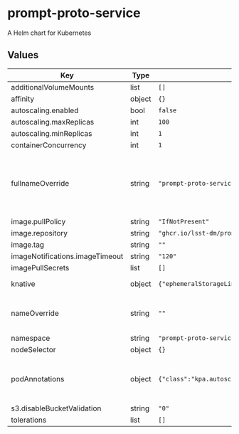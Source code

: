 # prompt-proto-service

A Helm chart for Kubernetes

## Values

| Key | Type | Default | Description |
|-----|------|---------|-------------|
| additionalVolumeMounts | list | `[]` |  |
| affinity | object | `{}` |  |
| autoscaling.enabled | bool | `false` |  |
| autoscaling.maxReplicas | int | `100` |  |
| autoscaling.minReplicas | int | `1` |  |
| containerConcurrency | int | `1` |  |
| fullnameOverride | string | `"prompt-proto-service"` | Override the full name for resources (includes the release name) |
| image.pullPolicy | string | `"IfNotPresent"` |  |
| image.repository | string | `"ghcr.io/lsst-dm/prompt-proto-service"` |  |
| image.tag | string | `""` |  |
| imageNotifications.imageTimeout | string | `"120"` |  |
| imagePullSecrets | list | `[]` |  |
| knative | object | `{"ephemeralStorageLimit":"20Gi","ephemeralStorageRequest":"8Gi","timeout":900}` | Knative settings |
| nameOverride | string | `""` | Override the base name for resources |
| namespace | string | `"prompt-proto-service"` |  |
| nodeSelector | object | `{}` |  |
| podAnnotations | object | `{"class":"kpa.autoscaling.knative.dev"}` | Annotations for the prompt processing service |
| s3.disableBucketValidation | string | `"0"` |  |
| tolerations | list | `[]` |  |
